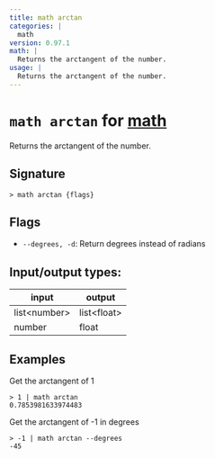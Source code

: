 ```yaml
---
title: math arctan
categories: |
  math
version: 0.97.1
math: |
  Returns the arctangent of the number.
usage: |
  Returns the arctangent of the number.
---
```

<!-- This file is automatically generated. Please edit the command in https://github.com/nushell/nushell instead. -->

# `math arctan` for [math](/commands/categories/math.md)

<div class='command-title'>Returns the arctangent of the number.</div>

## Signature

```> math arctan {flags} ```

## Flags

 -  `--degrees, -d`: Return degrees instead of radians


## Input/output types:

| input        | output      |
| ------------ | ----------- |
| list\<number\> | list\<float\> |
| number       | float       |
## Examples

Get the arctangent of 1
```nu
> 1 | math arctan
0.7853981633974483
```

Get the arctangent of -1 in degrees
```nu
> -1 | math arctan --degrees
-45
```
